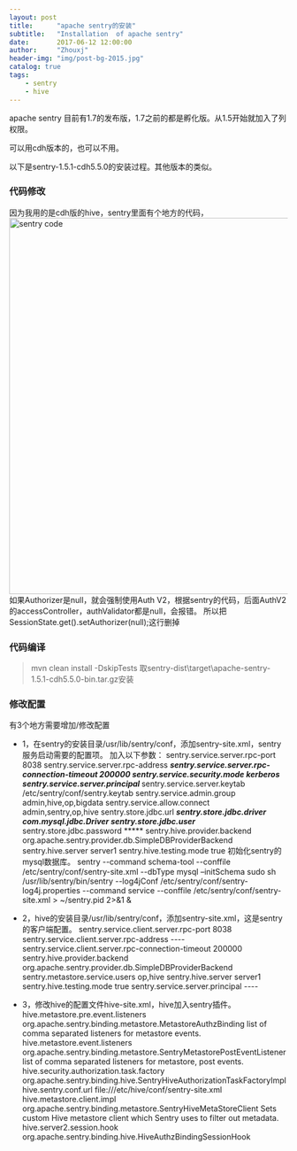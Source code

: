 ```yaml
---
layout: post
title:      "apache sentry的安装"
subtitle:   "Installation  of apache sentry"
date:       2017-06-12 12:00:00
author:     "Zhouxj"
header-img: "img/post-bg-2015.jpg"
catalog: true
tags:
    - sentry
    - hive
---
```


apache sentry 目前有1.7的发布版，1.7之前的都是孵化版。从1.5开始就加入了列权限。

可以用cdh版本的，也可以不用。

以下是sentry-1.5.1-cdh5.5.0的安装过程。其他版本的类似。

### 代码修改
因为我用的是cdh版的hive，sentry里面有个地方的代码，
<img src="//archer811.github.io/img/post-code-sentry.png"  width="680" alt="sentry code"/>
如果Authorizer是null，就会强制使用Auth V2，根据sentry的代码，后面AuthV2 的accessController，authValidator都是null，会报错。
所以把SessionState.get().setAuthorizer(null);这行删掉


### 代码编译
> mvn clean install -DskipTests
取sentry-dist\target\apache-sentry-1.5.1-cdh5.5.0-bin.tar.gz安装


### 修改配置
有3个地方需要增加/修改配置
- 1，在sentry的安装目录/usr/lib/sentry/conf，添加sentry-site.xml，sentry服务启动需要的配置项。
加入以下参数：
    <property>
       <name>sentry.service.server.rpc-port</name>
       <value>8038</value>
    </property>
    <property>
       <name>sentry.service.server.rpc-address</name>
       <value>*****</value>
    </property>
    <property>
       <name>sentry.service.server.rpc-connection-timeout</name>
       <value>200000</value>
    </property>
    <property>
        <name>sentry.service.security.mode</name>
        <value>kerberos</value>
    </property>
    <property>
       <name>sentry.service.server.principal</name>
       <value>*****</value>
    </property>
    <property>
        <name>sentry.service.server.keytab</name>
        <value>/etc/sentry/conf/sentry.keytab</value>
    </property>
    <property>
        <name>sentry.service.admin.group</name>
        <value>admin,hive,op,bigdata</value>
    </property>
    <property>
        <name>sentry.service.allow.connect</name>
        <value>admin,sentry,op,hive</value>
    </property>
    <property>
            <name>sentry.store.jdbc.url</name>
            <value>*****</value>
    </property>
    <property>
            <name>sentry.store.jdbc.driver</name>
            <value>com.mysql.jdbc.Driver</value>
    </property>
    <property>
            <name>sentry.store.jdbc.user</name>
            <value>*****</value>
    </property>
    <property>
            <name>sentry.store.jdbc.password</name>
            <value>*****</value>
    </property>
    <property>
        <name>sentry.hive.provider.backend</name>
        <value>org.apache.sentry.provider.db.SimpleDBProviderBackend</value>
    </property>
    <property>
        <name>sentry.hive.server</name>
        <value>server1</value>
    </property>
    <property>
        <name>sentry.hive.testing.mode</name>
        <value>true</value>
    </property>
初始化sentry的mysql数据库。
sentry --command schema-tool --conffile /etc/sentry/conf/sentry-site.xml --dbType mysql –initSchema
sudo sh  /usr/lib/sentry/bin/sentry --log4jConf /etc/sentry/conf/sentry-log4j.properties  --command service --conffile /etc/sentry/conf/sentry-site.xml > ~/sentry.pid 2>&1 &

- 2，hive的安装目录/usr/lib/sentry/conf，添加sentry-site.xml，这是sentry的客户端配置。
    <property>
       <name>sentry.service.client.server.rpc-port</name>
       <value>8038</value>
    </property>
    <property>
       <name>sentry.service.client.server.rpc-address</name>
       <value>----</value>
    </property>
    <property>
       <name>sentry.service.client.server.rpc-connection-timeout</name>
       <value>200000</value>
    </property>
    <property>
        <name>sentry.hive.provider.backend</name>
        <value>org.apache.sentry.provider.db.SimpleDBProviderBackend</value>
    </property>
    <property>
        <name>sentry.metastore.service.users</name>
        <value>op,hive</value><!--queries made by hive user (beeline) skip meta store check-->
    </property>
      <property>
        <name>sentry.hive.server</name>
        <value>server1</value>
      </property>
     <property>
        <name>sentry.hive.testing.mode</name>
        <value>true</value>
     </property>
    <property>
       <name>sentry.service.server.principal</name>
        <value>----</value>
    </property>
- 3，修改hive的配置文件hive-site.xml，hive加入sentry插件。
    <property>
        <name>hive.metastore.pre.event.listeners</name>
        <value>org.apache.sentry.binding.metastore.MetastoreAuthzBinding</value>
        <description>list of comma separated listeners for metastore events.</description>
    </property>
    <property>
        <name>hive.metastore.event.listeners</name>
        <value>org.apache.sentry.binding.metastore.SentryMetastorePostEventListener</value>
        <description>list of comma separated listeners for metastore, post events.</description>
    </property>
    <property>
       <name>hive.security.authorization.task.factory</name>
       <value>org.apache.sentry.binding.hive.SentryHiveAuthorizationTaskFactoryImpl</value>
    </property>
    <property>
       <name>hive.sentry.conf.url</name>
       <value>file:///etc/hive/conf/sentry-site.xml</value>
    </property>
    <property>
        <name>hive.metastore.client.impl</name>
        <value>org.apache.sentry.binding.metastore.SentryHiveMetaStoreClient</value>
        <description>Sets custom Hive metastore client which Sentry uses to filter out metadata.</description>
    </property>
     <property>
            <name>hive.server2.session.hook</name>
            <value>org.apache.sentry.binding.hive.HiveAuthzBindingSessionHook</value>
     </property>

